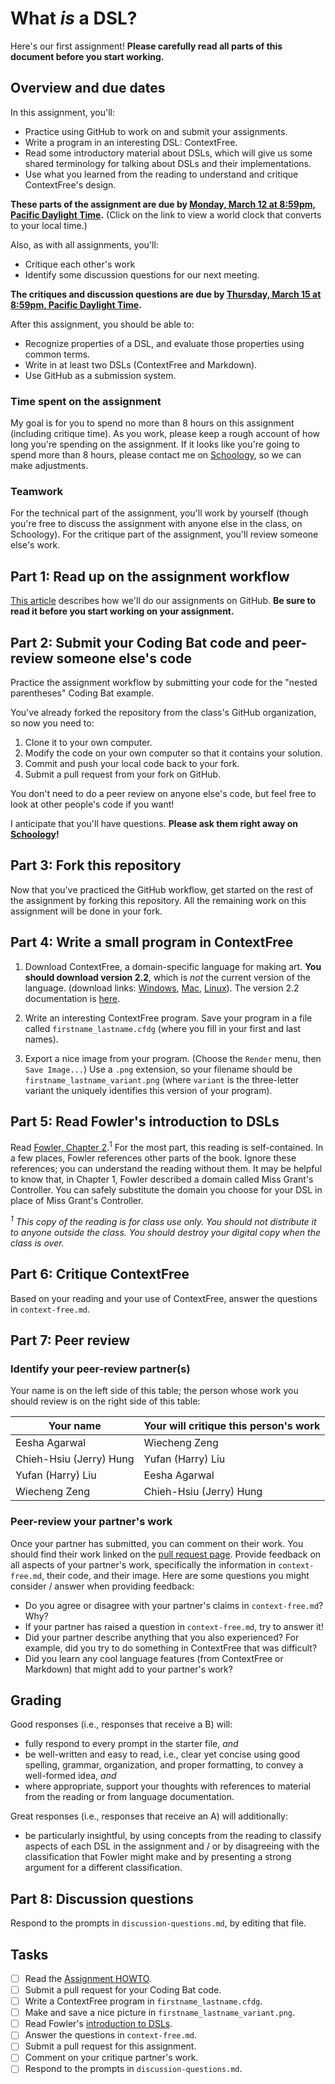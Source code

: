 [Assignment HOWTO]: https://github.com/pioneer-dsl-2018/pioneer-dsl-2018.github.io/wiki/Assignment-HOWTO
[Fowler]: https://app.schoology.com/course/1448538421/materials/gp/1494989781
[markdown]: https://github.com/adam-p/markdown-here/wiki/Markdown-Cheatsheet
[Pulls]: https://github.com/pioneer-dsl-2018/what-is-a-DSL/pulls
[WorldClock1]: https://www.timeanddate.com/worldclock/converter.html?iso=20180313T035900&p1=902&p2=198&p3=516&p4=459
[WorldClock2]: https://www.timeanddate.com/worldclock/converter.html?iso=20180316T035900&p1=902&p2=198&p3=516&p4=459
[Schoology]: https://app.schoology.com/course/1448538421/updates

# What _is_ a DSL?

Here's our first assignment! **Please carefully read all parts of this document
before you start working.**

## Overview and due dates
In this assignment, you'll:
   + Practice using GitHub to work on and submit your assignments.
   + Write a program in an interesting DSL: ContextFree.
   + Read some introductory material about DSLs, which will 
     give us some shared terminology for talking about DSLs and their 
     implementations. 
   + Use what you learned from the reading to understand and critique 
     ContextFree's design.

**These parts of the assignment are due by 
[Monday, March 12 at 8:59pm, Pacific Daylight Time][WorldClock1].** (Click on 
the link to view a world clock that converts to your local time.)

Also, as with all assignments, you'll:
   + Critique each other's work
   + Identify some discussion questions for our next meeting.
     
**The critiques and discussion questions are due by
[Thursday, March 15 at 8:59pm, Pacific Daylight Time][WorldClock2].**

After this assignment, you should be able to:

- Recognize properties of a DSL, and evaluate those properties using common 
terms.
- Write in at least two DSLs (ContextFree and Markdown).
- Use GitHub as a submission system.

### Time spent on the assignment
My goal is for you to spend no more than 8 hours on this assignment (including
critique time). As you work, please keep a rough account of how long you're
spending on the assignment. If it looks like you're going to spend more than
8 hours, please contact me on [Schoology], so we can make adjustments.

### Teamwork
For the technical part of the assignment, you'll work by yourself (though you're
free to discuss the assignment with anyone else in the class, on Schoology). For
the critique part of the assignment, you'll review someone else's work.

## Part 1: Read up on the assignment workflow
[This article][Assignment HOWTO] describes how we'll do our assignments on
GitHub. **Be sure to read it before you start working on your assignment.**

## Part 2: Submit your Coding Bat code and peer-review someone else's code
Practice the assignment workflow by submitting your code for the "nested
parentheses" Coding Bat example. 

You've already forked the repository from the class's GitHub organization, so
now you need to:
   1. Clone it to your own computer.
   1. Modify the code on your own computer so that it contains your solution.
   1. Commit and push your local code back to your fork.
   1. Submit a pull request from your fork on GitHub.

You don't need to do a peer review on anyone else's code, but feel free to look
at other people's code if you want!

I anticipate that you'll have questions. **Please ask them right away on
[Schoology]!** 

## Part 3: Fork this repository
Now that you've practiced the GitHub workflow, get started on the rest of the
assignment by forking this repository. All the remaining work on this assignment
will be done in your fork.

## Part 4: Write a small program in ContextFree
1. Download ContextFree, a domain-specific language for making art. **You should
download version 2.2**, which is _not_ the current version of the language.
(download links: [Windows](http://www.contextfreeart.org/download/ContextFreeInstall2.2.2.exe), 
[Mac](http://www.contextfreeart.org/download/ContextFree2.2.2.dmg),
[Linux](http://www.contextfreeart.org/download/ContextFreeSource2.2.2.tgz)).
The version 2.2 documentation is 
[here](https://github.com/MtnViewJohn/context-free/wiki/Version-2-Syntax).

2. Write an interesting ContextFree program. Save your program in a file called
   `firstname_lastname.cfdg` (where you fill in your first and last names).

3. Export a nice image from your program. (Choose the `Render` menu, then `Save
   Image...`) Use a `.png` extension, so your filename should be `
   firstname_lastname_variant.png` (where `variant` is the three-letter variant
   the uniquely identifies this version of your program).

## Part 5: Read Fowler's introduction to DSLs
Read [Fowler, Chapter 2][Fowler].<sup>1</sup> For the most part, this reading is 
self-contained. In a few places, Fowler references other parts of the book. 
Ignore these references; you can understand the reading without them. It may be 
helpful to know that, in Chapter 1, Fowler described a domain called Miss 
Grant's Controller. You can safely substitute the domain you choose for your DSL 
in place of Miss Grant's Controller. 

_<sup>1</sup> This copy of the reading is for class use only. You should not distribute
 it to anyone outside the class. You should destroy your digital copy when the 
 class is over._


## Part 6: Critique ContextFree
Based on your reading and your use of ContextFree, answer the questions in
`context-free.md`.

## Part 7: Peer review

### Identify your peer-review partner(s)
Your name is on the left side of this table; the person whose work you should
review is on the right side of this table:

| Your name                | Your will critique this person's work |
| ------------------------ | ------------------------------------- |
| Eesha Agarwal            | Wiecheng Zeng                         |
| Chieh-Hsiu (Jerry) Hung  | Yufan (Harry) Liu                     |
| Yufan (Harry) Liu        | Eesha Agarwal                         |
| Wiecheng Zeng            | Chieh-Hsiu (Jerry) Hung               |

### Peer-review your partner's work
Once your partner has submitted, you can comment on their work. You should find
their work linked on the [pull request page][Pulls]. Provide feedback on all
aspects of your partner's work, specifically the information in
`context-free.md`, their code, and their image. Here are some questions you
might consider / answer when providing feedback:

- Do you agree or disagree with your partner's claims in `context-free.md`? Why?
- If your partner has raised a question in `context-free.md`,
try to answer it!
- Did your partner describe anything that you also experienced? For example, did
you try to do something in ContextFree that was difficult?
- Did you learn any cool language features (from ContextFree or Markdown) that
might add to your partner's work?

## Grading
Good responses (i.e., responses that receive a B) will:

   + fully respond to every prompt in the starter file, _and_
   + be well-written and easy to read, i.e., clear yet concise using good 
   spelling, grammar, organization, and proper formatting, to convey a 
   well-formed idea, _and_
   + where appropriate, support your thoughts with references to material from
   the reading or from language documentation.

Great responses (i.e., responses that receive an A) will additionally:

   + be particularly insightful, by using concepts from the reading to classify
   aspects of each DSL in the assignment and / or by disagreeing with the
   classification that Fowler might make and by presenting a strong argument for
   a different classification.

## Part 8: Discussion questions
Respond to the prompts in `discussion-questions.md`, by editing that file.

## Tasks

- [ ] Read the [Assignment HOWTO].
- [ ] Submit a pull request for your Coding Bat code.
- [ ] Write a ContextFree program in `firstname_lastname.cfdg`.
- [ ] Make and save a nice picture in `firstname_lastname_variant.png`.
- [ ] Read Fowler's [introduction to DSLs][Fowler].
- [ ] Answer the questions in `context-free.md`.
- [ ] Submit a pull request for this assignment.
- [ ] Comment on your critique partner's work.
- [ ] Respond to the prompts in `discussion-questions.md`.
